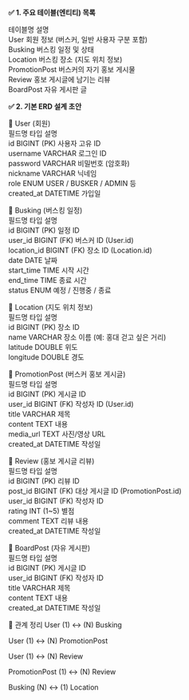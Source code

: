 **✅ 1. 주요 테이블(엔티티) 목록**

테이블명	    설명  
User	        회원 정보 (버스커, 일반 사용자 구분 포함)  
Busking	      버스킹 일정 및 상태  
Location	    버스킹 장소 (지도 위치 정보)  
PromotionPost	버스커의 자기 홍보 게시물  
Review	      홍보 게시글에 남기는 리뷰  
BoardPost	    자유 게시판 글  

**✅ 2. 기본 ERD 설계 초안**

📌 User (회원)  
필드명	타입	설명  
id	BIGINT (PK)	사용자 고유 ID  
username	VARCHAR	로그인 ID  
password	VARCHAR	비밀번호 (암호화)  
nickname	VARCHAR	닉네임  
role	ENUM	USER / BUSKER / ADMIN 등  
created_at	DATETIME	가입일  

📌 Busking (버스킹 일정)  
필드명	타입	설명  
id	BIGINT (PK)	일정 ID  
user_id	BIGINT (FK)	버스커 ID (User.id)  
location_id	BIGINT (FK)	장소 ID (Location.id)  
date	DATE	날짜  
start_time	TIME	시작 시간  
end_time	TIME	종료 시간  
status	ENUM	예정 / 진행중 / 종료  

📌 Location (지도 위치 정보)  
필드명	타입	설명  
id	BIGINT (PK)	장소 ID  
name	VARCHAR	장소 이름 (예: 홍대 걷고 싶은 거리)  
latitude	DOUBLE	위도  
longitude	DOUBLE	경도  

📌 PromotionPost (버스커 홍보 게시글)  
필드명	타입	설명  
id	BIGINT (PK)	게시글 ID  
user_id	BIGINT (FK)	작성자 ID (User.id)  
title	VARCHAR	제목  
content	TEXT	내용  
media_url	TEXT	사진/영상 URL  
created_at	DATETIME	작성일  

📌 Review (홍보 게시글 리뷰)  
필드명	타입	설명  
id	BIGINT (PK)	리뷰 ID  
post_id	BIGINT (FK)	대상 게시글 ID (PromotionPost.id)  
user_id	BIGINT (FK)	작성자 ID  
rating	INT (1~5)	별점  
comment	TEXT	리뷰 내용  
created_at	DATETIME	작성일  

📌 BoardPost (자유 게시판)  
필드명	타입	설명  
id	BIGINT (PK)	게시글 ID  
user_id	BIGINT (FK)	작성자 ID  
title	VARCHAR	제목  
content	TEXT	내용  
created_at	DATETIME	작성일  

🔄 관계 정리
User (1) ↔ (N) Busking

User (1) ↔ (N) PromotionPost

User (1) ↔ (N) Review

PromotionPost (1) ↔ (N) Review

Busking (N) ↔ (1) Location
